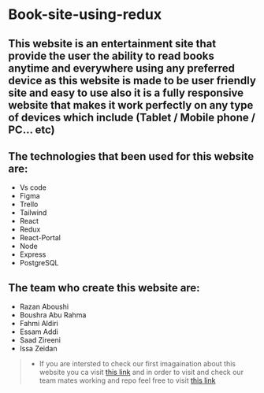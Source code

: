# Book-site-using-redux

## This website is an entertainment site that provide the user the ability to read books anytime and everywhere using any preferred device as this website is made to be user friendly site and easy to use also it is a fully responsive website that makes it work perfectly on any type of devices which include (Tablet / Mobile phone / PC... etc)

## The technologies that been used for this website are:

+ Vs code
+ Figma
+ Trello
+ Tailwind
+ React
+ Redux
+ React-Portal
+ Node
+ Express
+ PostgreSQL

## The team who  create this website are:

+ Razan Aboushi
+ Boushra Abu Rahma
+ Fahmi Aldiri
+ Essam Addi
+ Saad Zireeni
+ Issa Zeidan

>* If you are intersted to check our first imagaination about this website you ca visit [this link](https://www.figma.com/file/0xnGkIcWU8fqmbKWcLkupe/Untitled?type=design&node-id=0-1&mode=design&t=bRibJG6IjsEUODbE-0) and in order to visit and check our team mates working and repo feel free to visit [this link](https://github.com/EntertainmentG4/inked-imagination-stories)
